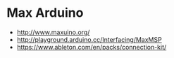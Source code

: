 # Max Arduino

-   http://www.maxuino.org/
-   http://playground.arduino.cc/Interfacing/MaxMSP
-   https://www.ableton.com/en/packs/connection-kit/
